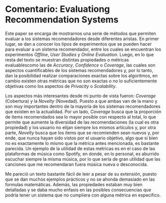 # Comentario: Evaluationg Recommendation Systems

Este paper se encarga de mostrarnos una serie de métodos que permiten evaluar a los sistemas recomendadores desde diferentes aristas. En primer lugar, se dan a conocer los tipos de experimentos que se pueden hacer para evaluar a un sistema recomendador, entre los cuales se encuentran los experimentos *Offline*, *User Studies* y *Online Evaluation*. Luego, en lo que resta del texto se muestran distintas propiedades o métricas evaluablescomo las de *Accuracy*, *Confidence* o *Coverage*, las cuales son aspectos cuantificables de los sistemas recomendadores y, por lo tanto, dan la posibilidad realizar comparaciones exactas sobre los algoritmos, en cambio existen otras métricas que no son exactas o no lo suficientemente objetivas como los aspectos de *Privacity* o *Scalability*.


Los aspectos más interesantes desde mi punto de vista fueron: *Coverage* (Cobertura) y la *Novelty* (Novedad). Puesto a que ambas van de la mano y son muy importantes dentro de la mayoría de los sistemas recomendadores que existen en la actualidad. Por un lado, *Coverage* busca que la proporción de items recomendados sea lo mayor posible con respecto al total, lo que permite que aumente la diversidad de las recomendaciones (la cual es otra propiedad) y los usuario no elijan siempre los mismos artículos y, por otra parte, *Novelty* busca que los items que se recomienden sean nuevos y, por ende, que nunca hayan sido vistos por el usuario objetivo, algo que si bien no es exactamente lo mismo que la métrica antes mencionada, es bastante parecida. Un ejemplo de la utilidad de estas métricas es en el caso de las plataformas de música como Spotify, en donde, en lo personal, es aburrido escuchar siempre la misma música, por lo que sería de gran utilidad que las canciones que me recomendaran fuera música nueva o desconocida.

Me pareció un texto bastante fácil de leer a pesar de su extensión, puesto que se dan muchos ejemplos prácticos y no se ahonda demasiado en las formulas matemáticas. Además, las propiedades estaban muy bien detalladas y se daba mucho enfasis en las posibles consecuencias que podría tener un sistema que no cumpliera con alguna métrica en especifico.